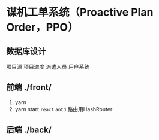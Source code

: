 # 谋机工单系统（Proactive Plan Order，PPO）

## 数据库设计
项目源
项目进度
派遣人员
用户系统

## 前端 ./front/
1. yarn
2. yarn start
`react` `antd`
路由用HashRouter

## 后端 ./back/

